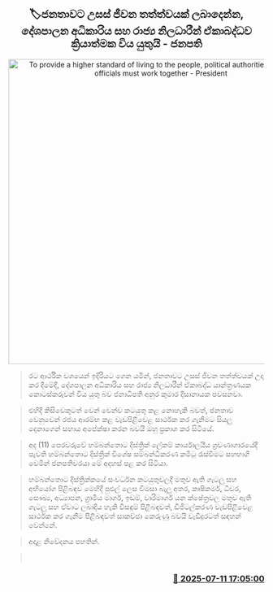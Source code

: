 <p align='center'><b><h2 align='center' title='To provide a higher standard of living to the people, political authorities and state officials must work together - President'>🏷ජනතාවට උසස් ජීවන තත්ත්වයක් ලබාදෙන්න, දේශපාලන අධිකාරිය සහ රාජ්‍ය නිලධාරීන් ඒකාබද්ධව ක්‍රියාත්මක විය යුතුයි - ජනපති</h2></b></p>
<p align='center'><img src='https://helakuru.sgp1.cdn.digitaloceanspaces.com/esana/images/lib/anura-president-hambanthota-nm.jpg' width='600' alt='To provide a higher standard of living to the people, political authorities and state officials must work together - President'></p>

> රට ආර්ථික වශයෙන් ඉදිරියට ගෙන යමින්, ජනතාවට උසස් ජිවන තත්ත්වයක් උදා කර දීමේදී, දේශපාලන අධිකාරිය සහ රාජ්‍ය නිලධාරීන් ඒකාබද්ධ යාන්ත්‍රණයක කොටස්කරුවන් විය යුතු බව ජනාධිපති අනුර කුමාර දිසානායක පවසනවා.

> එහිදී කිසිවෙකුටත් වෙන් වෙන්ව කටයුතු කළ නොහැකි බවත්, ජනතාව වෙනුවෙන් රජය ආරම්භ කළ වැඩපිළිවෙළ සාර්ථක කර ගැනීමට සියලු දෙනාගෙන් සහාය අපේක්ෂා කරන බවයි ඔහු ප්‍රකාශ කර සිටියේ.

> අද (11) පෙරවරුවේ හම්බන්තොට දිස්ත්‍රික් ලේකම් කාර්යාලයීය ශ්‍රවණාගාරයේදී පැවති හම්බන්තොට දිස්ත්‍රික් විශේෂ සම්බන්ධීකරණ කමිටු රැස්වීමට සහභාගී වෙමින් ජනපතිවරයා මේ අදහස් පළ කර සිටියා.

> හම්බන්තොට දිස්ත්‍රික්කයේ සංවර්ධන කටයුතුවලදී මතුව ඇති ගැටලු සහ අභියෝග පිළිබඳව මෙහිදී පුළුල් ලෙස විමසා බැලූ අතර, කෘෂිකර්ම, ධීවර, සෞඛ්‍ය, අධ්‍යාපන, ග්‍රාමීය මාර්ග, ඉඩම්, වාරිමාර්ග යන ක්ෂේත්‍රවල මතුව ඇති ගැටලු සහ ඒවාට ලබාදිය හැකි විසඳුම් පිළිබඳවත්, ඩිජිටල්කරණ වැඩපිළිවෙළ සාර්ථක කර ගැනීම පිළිබඳවත් සාකච්ඡා කෙරුණු බවයි වැඩිදුරටත් සඳහන් වෙන්නේ.

> අදාළ නිවේදනය පහතින්.

>  



<h3 align='right'><a href='https://www.helakuru.lk/esana/p/111795/'>📅 2025-07-11 17:05:00</a></h3>
